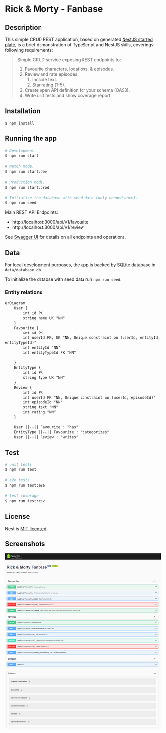 # Rick & Morty - Fanbase

## Description

This simple CRUD REST application, based on generated [NestJS started plate](https://docs.nestjs.com/first-steps#setup), is a brief demonstration of TypeScript
and NestJS skills, coveringv following requirements:

> Simple CRUD service exposing REST endpoints to:
>
> 1. Favourite characters, locations, & episodes.
> 2. Review and rate episodes.
>    1. Include text.
>    2. Star rating (1-5).
> 3. Create open API definition for your schema (OAS3).
> 4. Write unit tests and show coverage report.

## Installation

```bash
$ npm install
```

## Running the app

```bash
# Development.
$ npm run start

# Watch mode.
$ npm run start:dev

# Production mode.
$ npm run start:prod

# Initialize the database with seed data (only needed once).
$ npm run seed
```

Main REST API Endpoints:

- http://localhost:3000/api/v1/favourite
- http://localhost:3000/api/v1/review

See [Swagger UI](http://localhost:3000/api) for details on all endpoints and operations.

## Data

For local development purposes, the app is backed by SQLite database in `data/database.db`.

To initialize the databse with seed data run `npm run seed`.

### Entity relations

```mermaid
erDiagram
    User {
        int id PK
        string name UK "NN"
    }
    Favourite {
        int id PK
        int userId FK, UK "NN, Unique constraint on (userId, entityId, entityTypeId)"
        int entityId "NN"
        int entityTypeId FK "NN"

    }
    EntityType {
        int id PK
        string type UK "NN"
    }
    Review {
        int id PK
        int userId FK "NN, Unique constraint on (userId, episodeId)"
        int episodeId "NN"
        string text "NN"
        int rating "NN"
    }

    User ||--|{ Favourite : "has"
    EntityType ||--|{ Favourite : "categorizes"
    User ||--|{ Review : "writes"
```

## Test

```bash
# unit tests
$ npm run test

# e2e tests
$ npm run test:e2e

# test coverage
$ npm run test:cov
```

## License

Nest is [MIT licensed](LICENSE).

## Screenshots

![Swagger UI](documentation/image.png)

